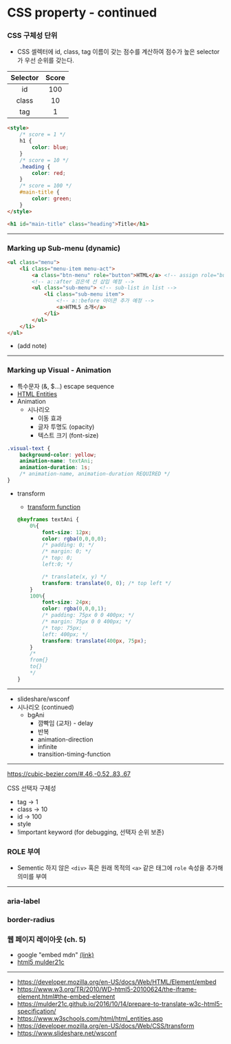 # CSS property - continued

### CSS 구체성 단위

* CSS 셀렉터에 id, class, tag 이름이 갖는 점수를 계산하여 점수가 높은 selector가 우선 순위를 갖는다.

| Selector | Score |
| :------: | :---: |
|    id    |  100  |
|  class   |  10   |
|   tag    |   1   |

``` html
<style>
    /* score = 1 */
    h1 {
        color: blue;
    }
    /* score = 10 */
    .heading {
        color: red;
    }
    /* score = 100 */
    #main-title {
        color: green;
    }
</style>

<h1 id="main-title" class="heading">Title</h1>
```

---

### Marking up Sub-menu (dynamic)

``` html
<ul class="menu">
    <li class="menu-item menu-act">
    	<a class="btn-menu" role="button">HTML</a> <!-- assign role="button" in <a> -->
        <!-- a::after 검은색 선 삽입 예정 -->
        <ul class="sub-menu"> <!-- sub-list in list -->
            <li class="sub-menu item">
                <!-- a::before 아이콘 추가 예정 -->
            	<a>HTML5 소개</a>
            </li>
        </ul>
    </li>
</ul>
```

* (add note)

---

### Marking up Visual - Animation

* 특수문자 (&, $...) escape sequence
* [HTML Entities](https://www.w3schools.com/html/html_entities.asp)
* Animation
  * 시나리오
    * 이동 효과
    * 글자 투명도 (opacity)
    * 텍스트 크기 (font-size)

```css
.visual-text {
    background-color: yellow;
    animation-name: textAni;
    animation-duration: 1s;
    /* animation-name, animation-duration REQUIRED */
}
```

* transform

  * [transform function](https://developer.mozilla.org/en-US/docs/Web/CSS/transform)

  ``` css
  @keyframes textAni {
      0%{
          font-size: 12px;
          color: rgba(0,0,0,0);
          /* padding: 0; */
          /* margin: 0; */
          /* top: 0;
          left:0; */
  
          /* translate(x, y) */
          transform: translate(0, 0); /* top left */
      }
      100%{
          font-size: 24px;
          color: rgba(0,0,0,1);
          /* padding: 75px 0 0 400px; */
          /* margin: 75px 0 0 400px; */
          /* top: 75px;
          left: 400px; */
          transform: translate(400px, 75px);
      }
      /* 
      from{}
      to{}
      */
  }
  ```

---

* slideshare/wsconf
* 시나리오 (continued)
  * bgAni
    * 깜빡임 (교차) - delay
    * 반복
    * animation-direction
    * infinite
    * transition-timing-function

---

https://cubic-bezier.com/#.46,-0.52,.83,.67



CSS 선택자 구체성

- tag -> 1
- class -> 10
- id -> 100
- style
- !important keyword (for debugging, 선택자 순위 보존)



### ROLE 부여

- Sementic 하지 않은 `<div>` 혹은 원래 목적의 `<a>` 같은 태그에 `role` 속성을 추가해 의미를 부여

------

### aria-label

### border-radius

### 웹 페이지 레이아웃 (ch. 5)

- google "embed mdn" [(link)](https://www.w3.org/TR/2010/WD-html5-20100624/the-iframe-element.html#the-embed-element)
- [html5 mulder21c](https://mulder21c.github.io/2016/10/14/prepare-to-translate-w3c-html5-specification/)

------

- https://developer.mozilla.org/en-US/docs/Web/HTML/Element/embed
- https://www.w3.org/TR/2010/WD-html5-20100624/the-iframe-element.html#the-embed-element
- https://mulder21c.github.io/2016/10/14/prepare-to-translate-w3c-html5-specification/
- https://www.w3schools.com/html/html_entities.asp
- https://developer.mozilla.org/en-US/docs/Web/CSS/transform
- https://www.slideshare.net/wsconf

